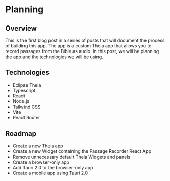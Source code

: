 # Planning

## Overview

This is the first blog post in a series of posts that will document the process of building this app.
The app is a custom Theia app that allows you to record passages from the Bible as audio.
In this post, we will be planning the app and the technologies we will be using.

## Technologies

- Eclipse Theia
- Typescript
- React
- Node.js
- Tailwind CSS
- Vite
- React Router

## Roadmap

- Create a new Theia app
- Create a new Widget containing the Passage Recorder React App
- Remove unnecessary default Theia Widgets and panels
- Create a browser-only app
- Add Tauri 2.0 to the browser-only app
- Create a mobile app using Tauri 2.0
